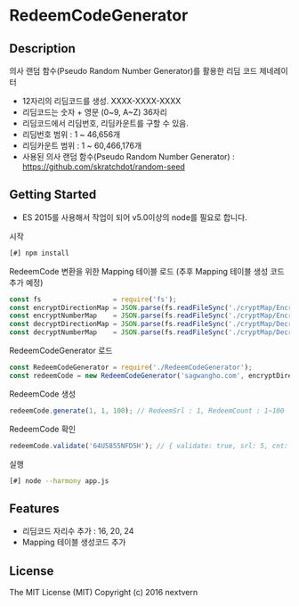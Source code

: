 # RedeemCodeGenerator
## Description
의사 랜덤 함수(Pseudo Random Number Generator)를 활용한 리딤 코드 제네레이터

* 12자리의 리딤코드를 생성. XXXX-XXXX-XXXX
* 리딤코드는 숫자 + 영문 (0~9, A~Z) 36자리
* 리딤코드에서 리딤번호, 리딤카운트를 구할 수 있음.
* 리딤번호 범위 : 1 ~ 46,656개
* 리딤카운트 범위 : 1 ~ 60,466,176개
* 사용된 의사 랜덤 함수(Pseudo Random Number Generator) : https://github.com/skratchdot/random-seed

## Getting Started

* ES 2015를 사용해서 작업이 되어 v5.0이상의 node를 필요로 합니다.

시작
```bash
[#] npm install
```

RedeemCode 변환을 위한 Mapping 테이블 로드 (추후 Mapping 테이블 생성 코드 추가 예정)
```javascript
const fs                  = require('fs');
const encryptDirectionMap = JSON.parse(fs.readFileSync('./cryptMap/EncryptDirectionMap.json'));
const encryptNumberMap    = JSON.parse(fs.readFileSync('./cryptMap/EncryptNumberMap.json'));
const decryptDirectionMap = JSON.parse(fs.readFileSync('./cryptMap/DecryptDirectionMap.json'));
const decryptNumberMap    = JSON.parse(fs.readFileSync('./cryptMap/DecryptNumberMap.json'));
```

RedeemCodeGenerator 로드
```javascript
const RedeemCodeGenerator = require('./RedeemCodeGenerator');
const redeemCode = new RedeemCodeGenerator('sagwangho.com', encryptDirectionMap, encryptNumberMap, decryptDirectionMap, decryptNumberMap);
```

RedeemCode 생성
```javascript
redeemCode.generate(1, 1, 100); // RedeemSrl : 1, RedeemCount : 1~100
```

RedeemCode 확인
```javascript
redeemCode.validate('64U5855NFD5H'); // { validate: true, srl: 5, cnt: 1 }
```

실행
```bash
[#] node --harmony app.js
```

## Features
* 리딤코드 자리수 추가 : 16, 20, 24
* Mapping 테이블 생성코드 추가

## License
The MIT License (MIT) Copyright (c) 2016 nextvern